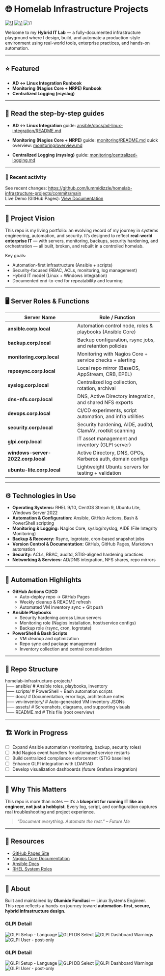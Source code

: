 # 🌐 Homelab Infrastructure Projects

[![\1](assets/screenshots/placeholders/coming-soon.svg)](monitoring/README.md)
[![\1](assets/screenshots/placeholders/coming-soon.svg)](monitoring/overview.md)
![\1](assets/screenshots/placeholders/coming-soon.svg)

Welcome to my **Hybrid IT Lab** — a fully-documented infrastructure playground where I design, build, and automate a production-style environment using real-world tools, enterprise practices, and hands-on automation.

---

## ⭐ Featured

- **AD ↔ Linux Integration Runbook**
- **Monitoring (Nagios Core + NRPE) Runbook**
- **Centralized Logging (rsyslog)**

---

## 📘 Read the step-by-step guides

- **AD ↔ Linux Integration**
  guide: [ansible/docs/ad-linux-integration/README.md](ansible/docs/ad-linux-integration/README.md)

- **Monitoring (Nagios Core + NRPE)**
  guide: [monitoring/README.md](monitoring/README.md)
  quick overview: [monitoring/overview.md](monitoring/overview.md)

- **Centralized Logging (rsyslog)**
  guide: [monitoring/centralized-logging.md](monitoring/centralized-logging.md)

---

### 🔎 Recent activity
See recent changes: <https://github.com/lummidizzle/homelab-infrastructure-projects/commits/main>  
Live Demo (GitHub Pages): [View Documentation](docs/index.md)

---

## 🚀 Project Vision

This repo is my living portfolio: an evolving record of my journey in systems engineering, automation, and security. It’s designed to reflect **real-world enterprise IT** — with servers, monitoring, backups, security hardening, and orchestration — all built, broken, and rebuilt in a controlled homelab.

Key goals:
- Automation-first infrastructure (Ansible + scripts)
- Security-focused (RBAC, ACLs, monitoring, log management)
- Hybrid IT model (Linux + Windows integration)
- Documented end-to-end for repeatability and learning

---

## 🖥️ Server Roles & Functions

| Server Name              | Role / Function                                                |
|---------------------------|---------------------------------------------------------------|
| **ansible.corp.local**    | Automation control node, roles & playbooks (Ansible Core)     |
| **backup.corp.local**     | Backup configuration, rsync jobs, and retention policies      |
| **monitoring.corp.local** | Monitoring with Nagios Core + service checks + alerting       |
| **reposync.corp.local**   | Local repo mirror (BaseOS, AppStream, CRB, EPEL)              |
| **syslog.corp.local**     | Centralized log collection, rotation, archival                |
| **dns-nfs.corp.local**    | DNS, Active Directory integration, and shared NFS exports     |
| **devops.corp.local**     | CI/CD experiments, script automation, and infra utilities     |
| **security.corp.local**   | Security hardening, AIDE, auditd, ClamAV, rootkit scanning    |
| **glpi.corp.local**       | IT asset management and inventory (GLPI server)              |
| **windows-server-2022.corp.local** | Active Directory, DNS, GPOs, Kerberos auth, domain configs |
| **ubuntu-lite.corp.local** | Lightweight Ubuntu servers for testing + validation         |

---

## ⚙️ Technologies in Use

- **Operating Systems:** RHEL 9/10, CentOS Stream 9, Ubuntu Lite, Windows Server 2022
- **Automation & Configuration:** Ansible, GitHub Actions, Bash & PowerShell scripting
- **Monitoring & Logging:** Nagios Core, syslog/rsyslog, AIDE (File Integrity Monitoring)
- **Backup & Recovery:** Rsync, logrotate, cron-based snapshot jobs
- **Version Control & Documentation:** GitHub, GitHub Pages, Markdown automation
- **Security:** ACLs, RBAC, auditd, STIG-aligned hardening practices
- **Networking & Services:** AD/DNS integration, NFS shares, repo mirrors

---

## 🤖 Automation Highlights

- **GitHub Actions CI/CD**
  - Auto-deploy repo → GitHub Pages
  - Weekly cleanup & README refresh
  - Automated VM inventory sync + Git push
- **Ansible Playbooks**
  - Security hardening across Linux servers
  - Monitoring role (Nagios installation, host/service configs)
  - Backup role (rsync, cron, logrotate)
- **PowerShell & Bash Scripts**
  - VM cleanup and optimization
  - Repo sync and package management
  - Inventory collection and central consolidation

---

## 📂 Repo Structure

homelab-infrastructure-projects/  
  ├── ansible/        # Ansible roles, playbooks, inventory  
  ├── scripts/        # PowerShell + Bash automation scripts  
  ├── docs/           # Documentation, error logs, architecture notes  
  ├── vm-inventory/   # Auto-generated VM inventory JSONs  
  ├── assets/         # Screenshots, diagrams, and supporting visuals  
  └── README.md       # This file (root overview)

---

## 🏗️ Work in Progress

- [ ] Expand Ansible automation (monitoring, backup, security roles)
- [ ] Add Nagios event handlers for automated service restarts
- [ ] Build centralized compliance enforcement (STIG baseline)
- [ ] Enhance GLPI integration with LDAP/AD
- [ ] Develop visualization dashboards (future Grafana integration)

---

## 📖 Why This Matters

This repo is more than notes — it’s a **blueprint for running IT like an engineer, not just a hobbyist**. Every log, script, and configuration captures real troubleshooting and project experience.

> *“Document everything. Automate the rest.” – Future Me*

---

## 🔗 Resources

- [GitHub Pages Site](https://lummidizzle.github.io/homelab-infrastructure-projects/)
- [Nagios Core Documentation](https://www.nagios.org/documentation/)
- [Ansible Docs](https://docs.ansible.com/)
- [RHEL System Roles](https://access.redhat.com/articles/3050101)

---

## 📌 About

Built and maintained by **Olumide Familusi** — Linux Systems Engineer.  
This repo reflects a hands-on journey toward **automation-first, secure, hybrid infrastructure design**.



<!-- GLPI screenshots (recovered) -->
### GLPI Detail

![GLPI Setup - Language](assets/screenshots/glpi/glpi-setup-language.png)
![GLPI DB Select](assets/screenshots/glpi/glpi-db-select.png)
![GLPI Dashboard Warnings](assets/screenshots/glpi/glpi-dashboard-warnings.png)
![GLPI User - post-only](assets/screenshots/glpi/glpi-user-post-only-form.png)



<!-- GLPI screenshots (recovered) -->
### GLPI Detail

![GLPI Setup - Language](assets/screenshots/glpi/glpi-setup-language.png)
![GLPI DB Select](assets/screenshots/glpi/glpi-db-select.png)
![GLPI Dashboard Warnings](assets/screenshots/glpi/glpi-dashboard-warnings.png)
![GLPI User - post-only](assets/screenshots/glpi/glpi-user-post-only-form.png)

